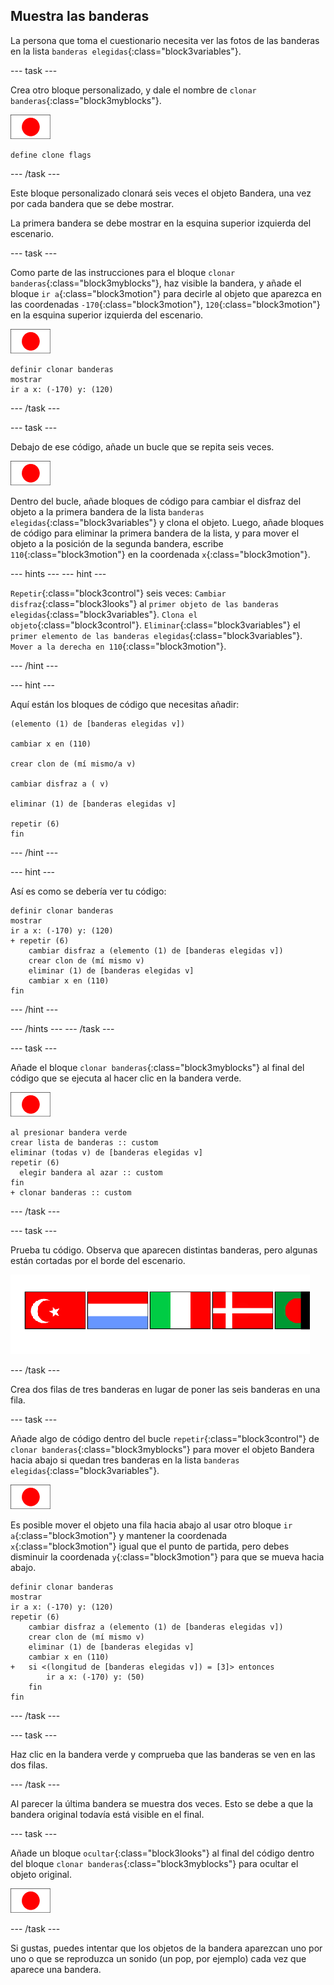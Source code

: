 ## Muestra las banderas

La persona que toma el cuestionario necesita ver las fotos de las banderas en la lista `banderas elegidas`{:class="block3variables"}.

\--- task \---

Crea otro bloque personalizado, y dale el nombre de `clonar banderas`{:class="block3myblocks"}.

![Objeto bandera](images/flag-sprite.png)

```blocks3
define clone flags
```

\--- /task \---

Este bloque personalizado clonará seis veces el objeto Bandera, una vez por cada bandera que se debe mostrar.

La primera bandera se debe mostrar en la esquina superior izquierda del escenario.

\--- task \---

Como parte de las instrucciones para el bloque `clonar banderas`{:class="block3myblocks"}, haz visible la bandera, y añade el bloque `ir a`{:class="block3motion"} para decirle al objeto que aparezca en las coordenadas `-170`{:class="block3motion"}, `120`{:class="block3motion"} en la esquina superior izquierda del escenario.

![Objeto bandera](images/flag-sprite.png)

```blocks3
definir clonar banderas
mostrar
ir a x: (-170) y: (120)
```

\--- /task \---

\--- task \---

Debajo de ese código, añade un bucle que se repita seis veces.

![Objeto bandera](images/flag-sprite.png)

Dentro del bucle, añade bloques de código para cambiar el disfraz del objeto a la primera bandera de la lista `banderas elegidas`{:class="block3variables"} y clona el objeto. Luego, añade bloques de código para eliminar la primera bandera de la lista, y para mover el objeto a la posición de la segunda bandera, escribe `110`{:class="block3motion"} en la coordenada `x`{:class="block3motion"}.

\--- hints \--- \--- hint \---

`Repetir`{:class="block3control"} seis veces: `Cambiar disfraz`{:class="block3looks"} al `primer objeto de las banderas elegidas`{:class="block3variables"}. `Clona el objeto`{:class="block3control"}. `Eliminar`{:class="block3variables"} el `primer elemento de las banderas elegidas`{:class="block3variables"}. `Mover a la derecha en 110`{:class="block3motion"}.

\--- /hint \---

\--- hint \---

Aquí están los bloques de código que necesitas añadir:

```blocks3
(elemento (1) de [banderas elegidas v])

cambiar x en (110)

crear clon de (mí mismo/a v)

cambiar disfraz a ( v)

eliminar (1) de [banderas elegidas v]

repetir (6)
fin
```

\--- /hint \---

\--- hint \---

Así es como se debería ver tu código:

```blocks3
definir clonar banderas
mostrar
ir a x: (-170) y: (120)
+ repetir (6)
    cambiar disfraz a (elemento (1) de [banderas elegidas v])
    crear clon de (mí mismo v)
    eliminar (1) de [banderas elegidas v]
    cambiar x en (110)
fin
```

\--- /hint \---

\--- /hints \--- \--- /task \---

\--- task \---

Añade el bloque `clonar banderas`{:class="block3myblocks"} al final del código que se ejecuta al hacer clic en la bandera verde.

![Objeto bandera](images/flag-sprite.png)

```blocks3
al presionar bandera verde
crear lista de banderas :: custom
eliminar (todas v) de [banderas elegidas v]
repetir (6)
  elegir bandera al azar :: custom
fin
+ clonar banderas :: custom
```

\--- /task \---

\--- task \---

Prueba tu código. Observa que aparecen distintas banderas, pero algunas están cortadas por el borde del escenario.

![Las banderas salen de la pantalla](images/flags-off-the-screen.png)

\--- /task \---

Crea dos filas de tres banderas en lugar de poner las seis banderas en una fila.

\--- task \---

Añade algo de código dentro del bucle `repetir`{:class="block3control"} de `clonar banderas`{:class="block3myblocks"} para mover el objeto Bandera hacia abajo si quedan tres banderas en la lista `banderas elegidas`{:class="block3variables"}.

![Objeto bandera](images/flag-sprite.png)

Es posible mover el objeto una fila hacia abajo al usar otro bloque `ir a`{:class="block3motion"} y mantener la coordenada `x`{:class="block3motion"} igual que el punto de partida, pero debes disminuir la coordenada `y`{:class="block3motion"} para que se mueva hacia abajo.

```blocks3
definir clonar banderas
mostrar
ir a x: (-170) y: (120)
repetir (6)
    cambiar disfraz a (elemento (1) de [banderas elegidas v])
    crear clon de (mí mismo v)
    eliminar (1) de [banderas elegidas v]
    cambiar x en (110)
+   si <(longitud de [banderas elegidas v]) = [3]> entonces
        ir a x: (-170) y: (50)
    fin
fin
```

\--- /task \---

\--- task \---

Haz clic en la bandera verde y comprueba que las banderas se ven en las dos filas.

\--- /task \---

Al parecer la última bandera se muestra dos veces. Esto se debe a que la bandera original todavía está visible en el final.

\--- task \---

Añade un bloque `ocultar`{:class="block3looks"} al final del código dentro del bloque `clonar banderas`{:class="block3myblocks"} para ocultar el objeto original.

![Objeto bandera](images/flag-sprite.png)

\--- /task \---

Si gustas, puedes intentar que los objetos de la bandera aparezcan uno por uno o que se reproduzca un sonido (un pop, por ejemplo) cada vez que aparece una bandera.